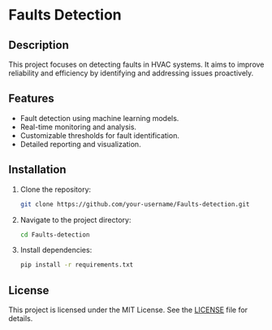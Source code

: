 # Faults Detection

## Description
This project focuses on detecting faults in HVAC systems. It aims to improve reliability and efficiency by identifying and addressing issues proactively.

## Features
- Fault detection using machine learning models.
- Real-time monitoring and analysis.
- Customizable thresholds for fault identification.
- Detailed reporting and visualization.

## Installation
1. Clone the repository:
    ```bash
    git clone https://github.com/your-username/Faults-detection.git
    ```
2. Navigate to the project directory:
    ```bash
    cd Faults-detection
    ```
3. Install dependencies:
    ```bash
    pip install -r requirements.txt
    ```


## License
This project is licensed under the MIT License. See the [LICENSE](LICENSE) file for details.
